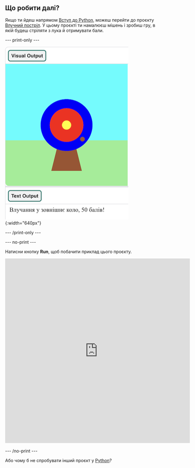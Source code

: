 ## Що робити далі?

Якщо ти йдеш напрямом [Вступ до Python](https://projects.raspberrypi.org/uk-UA/raspberrypi/python-intro), можеш перейти до проєкту [Влучний постріл](https://projects.raspberrypi.org/uk-UA/projects/target-practice). У цьому проєкті ти намалюєш мішень і зробиш гру, в якій будеш стріляти з лука й отримувати бали.

--- print-only ---

![Мішень для стрільби з лука зі слідом влучання на зовнішньому колі. Внизу видно текст «Потрапляння у зовнішнє коло, 50 балів!»](images/blue-points.png){:width="640px"}

--- /print-only ---

--- no-print ---

Натисни кнопку **Run**, щоб побачити приклад цього проєкту.

<iframe src="https://editor.raspberrypi.org/uk-UA/embed/viewer/target-practice-solution" width="600" height="600" frameborder="0" marginwidth="0" marginheight="0" allowfullscreen>
</iframe>

--- /no-print ---

Або чому б не спробувати інший проєкт у [Python](https://projects.raspberrypi.org/uk-UA/projects?software%5B%5D=python)?


